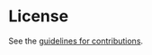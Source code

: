 # License

See the
[guidelines for contributions](https://github.com/ietf-wg-ppm/ppm-specification/blob/i-d-format/CONTRIBUTING.md).
